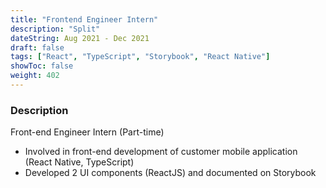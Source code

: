 ```yaml
---
title: "Frontend Engineer Intern"
description: "Split"
dateString: Aug 2021 - Dec 2021
draft: false
tags: ["React", "TypeScript", "Storybook", "React Native"]
showToc: false
weight: 402
--- 
```


### Description
Front-end Engineer Intern (Part-time)
- Involved in front-end development of customer mobile application (React Native, TypeScript)
- Developed 2 UI components (ReactJS) and documented on Storybook
